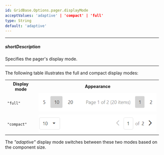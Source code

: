 ```yaml
---
id: GridBase.Options.pager.displayMode
acceptValues: 'adaptive' | 'compact' | 'full'
type: String
default: 'adaptive'
---
```

---
##### shortDescription
Specifies the pager's display mode.

---

The following table illustrates the full and compact display modes:

<table class="dx-table">
    <tr>
        <th>Display mode</th>
        <th>Appearance</th>
    </tr>
    <tr>
        <td><code>"full"</code></td>
        <td><img src="/images/UiWidgets/datagrid-pager-display-mode-full.png"/></td>
    </tr>
    <tr>
        <td><code>"compact"</code></td>
        <td><img src="/images/UiWidgets/datagrid-pager-display-mode-compact.png"/></td>
    </tr>
</table>

The *"adaptive"* display mode switches between these two modes based on the component size.